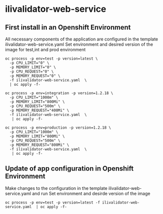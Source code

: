 # ilivalidator-web-service

## First install in an Openshift Environment

All necessary components of the application are configured in the template ilivalidator-web-service.yaml
Set environment and desired version of the image for test,int and prod environment
```
oc process -p env=test -p version=latest \
  -p CPU_LIMIT="0" \
  -p MEMORY_LIMIT="0" \
  -p CPU_REQUEST="0" \
  -p MEMORY_REQUEST="0" \
  -f ilivalidator-web-service.yaml  \
  | oc apply -f-
```
```
oc process -p env=integration -p version=1.2.18 \
  -p CPU_LIMIT="1000m" \
  -p MEMORY_LIMIT="800Mi" \
  -p CPU_REQUEST="500m" \
  -p MEMORY_REQUEST="400Mi" \
  -f ilivalidator-web-service.yaml  \
   | oc apply -f-
```
```
oc process -p env=production -p version=1.2.18 \
  -p CPU_LIMIT="1000m" \
  -p MEMORY_LIMIT="800Mi" \
  -p CPU_REQUEST="500m" \
  -p MEMORY_REQUEST="800Mi" \
  -f ilivalidator-web-service.yaml  \
   | oc apply -f-
```
## Update of app configuration in Openshift Environment

Make changes to the configuration in the template ilivalidator-web-service.yaml and run
Set environment and desirde version of the image
```
oc process -p env=test -p version=latest -f ilivalidator-web-service.yaml  | oc apply -f-
```
